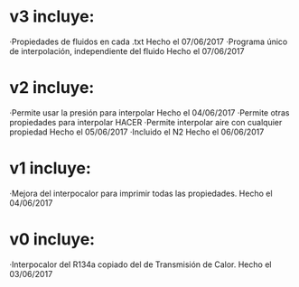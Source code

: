 # v3 incluye:
·Propiedades de fluidos en cada .txt							        Hecho el 07/06/2017
·Programa único de interpolación, independiente del fluido				Hecho el 07/06/2017

# v2 incluye:
·Permite usar la presión para interpolar						Hecho el 04/06/2017
·Permite otras propiedades para interpolar						HACER
·Permite interpolar aire con cualquier propiedad					Hecho el 05/06/2017
·Incluido el N2										Hecho el 06/06/2017

# v1 incluye:
·Mejora del interpocalor para imprimir todas las propiedades.				Hecho el 04/06/2017

# v0 incluye:
·Interpocalor del R134a copiado del de Transmisión de Calor.				Hecho el 03/06/2017